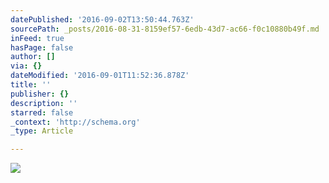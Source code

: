 ```yaml
---
datePublished: '2016-09-02T13:50:44.763Z'
sourcePath: _posts/2016-08-31-8159ef57-6edb-43d7-ac66-f0c10880b49f.md
inFeed: true
hasPage: false
author: []
via: {}
dateModified: '2016-09-01T11:52:36.878Z'
title: ''
publisher: {}
description: ''
starred: false
_context: 'http://schema.org'
_type: Article

---
```

![](https://the-grid-user-content.s3-us-west-2.amazonaws.com/da998b97-6dc9-4af2-8ade-2682b63ff1c9.jpg)